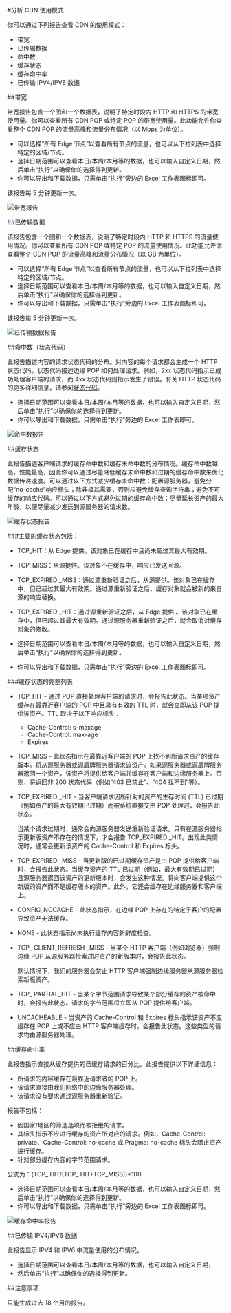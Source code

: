<properties 
	pageTitle="分析 CDN 使用模式" 
	description="你可以通过下列报告查看 CDN 的使用模式：带宽报告、已传输数据报告、命中数报告、缓存状态报告、缓存命中率报告、已传输 IPV4/IPV6 数据报告。" 
	services="cdn" 
	documentationCenter=".NET" 
	authors="juliako" 
	manager="dwrede" 
	editor=""/>

<tags 
	ms.service="cdn" 
	ms.date="09/01/2015" 
	wacn.date=""/>

#分析 CDN 使用模式 

你可以通过下列报告查看 CDN 的使用模式：

- 带宽
- 已传输数据
- 命中数
- 缓存状态
- 缓存命中率
- 已传输 IPV4/IPV6 数据 

##带宽

带宽报告包含一个图和一个数据表，说明了特定时段内 HTTP 和 HTTPS 的带宽使用量。你可以查看所有 CDN POP 或特定 POP 的带宽使用量。此功能允许你查看整个 CDN POP 的流量高峰和流量分布情况（以 Mbps 为单位）。

- 可以选择“所有 Edge 节点”以查看所有节点的流量，也可以从下拉列表中选择特定的区域/节点。
- 选择日期范围可以查看本日/本周/本月等的数据，也可以输入自定义日期，然后单击“执行”以确保你的选择得到更新。
- 你可以导出和下载数据，只需单击“执行”旁边的 Excel 工作表图标即可。 
 
该报告每 5 分钟更新一次。

![带宽报告](./media/cdn-reports/cdn-bandwidth.png)

##已传输数据

该报告包含一个图和一个数据表，说明了特定时段内 HTTP 和 HTTPS 的流量使用情况。你可以查看所有 CDN POP 或特定 POP 的流量使用情况。此功能允许你查看整个 CDN POP 的流量高峰和流量分布情况（以 GB 为单位）。

- 可以选择“所有 Edge 节点”以查看所有节点的流量，也可以从下拉列表中选择特定的区域/节点。
- 选择日期范围可以查看本日/本周/本月等的数据，也可以输入自定义日期，然后单击“执行”以确保你的选择得到更新。
- 你可以导出和下载数据，只需单击“执行”旁边的 Excel 工作表图标即可。
 
该报告每 5 分钟更新一次。

![已传输数据报告](./media/cdn-reports/cdn-data-transferred.png)

##命中数（状态代码）

此报告描述内容的请求状态代码的分布。对内容的每个请求都会生成一个 HTTP 状态代码。状态代码描述边缘 POP 如何处理请求。例如，2xx 状态代码指示已成功处理客户端的请求，而 4xx 状态代码则指示发生了错误。有关 HTTP 状态代码的更多详细信息，请参阅[状态代码](https://en.wikipedia.org/wiki/List_of_HTTP_status_codes)。
 
- 选择日期范围可以查看本日/本周/本月等的数据，也可以输入自定义日期，然后单击“执行”以确保你的选择得到更新。
- 你可以导出和下载数据，只需单击“执行”旁边的 Excel 工作表即可。

![命中数报告](./media/cdn-reports/cdn-hits.png)

##缓存状态

此报告描述客户端请求的缓存命中数和缓存未命中数的分布情况。缓存命中数越高，性能最高，因此你可以通过尽量降低缓存未命中数和过期的缓存命中数来优化数据传递速度。可以通过以下方式减少缓存未命中数：配置源服务器，避免分配“no-cache”响应标头；除非极其需要，否则应避免缓存查询字符串；避免不可缓存的响应代码。可以通过以下方式避免过期的缓存命中数：尽量延长资产的最大年龄，以便尽量减少发送到源服务器的请求数。

![缓存状态报告](./media/cdn-reports/cdn-cache-statuses.png)

###主要的缓存状态包括： 

- TCP\_HIT：从 Edge 提供。该对象已在缓存中且尚未超过其最大有效期。
- TCP\_MISS：从源提供。该对象不在缓存中，响应已发送回源。 
- TCP\_EXPIRED \_MISS：通过源重新验证之后，从源提供。该对象已在缓存中，但已超过其最大有效期。通过源重新验证之后，缓存对象就会被新的来自源的响应替换。
- TCP\_EXPIRED \_HIT：通过源重新验证之后，从 Edge 提供 。该对象已在缓存中，但已超过其最大有效期。通过源服务器重新验证之后，就会取消对缓存对象的修改。

- 选择日期范围可以查看本日/本周/本月等的数据，也可以输入自定义日期，然后单击“执行”以确保你的选择得到更新。
- 你可以导出和下载数据，只需单击“执行”旁边的 Excel 工作表图标即可。

###缓存状态的完整列表

- TCP\_HIT - 通过 POP 直接处理客户端的请求时，会报告此状态。当某项资产缓存在最靠近客户端的 POP 中且具有有效的 TTL 时，就会立即从该 POP 提供该资产。TTL 取决于以下响应标头：

	- Cache-Control: s-maxage
	- Cache-Control: max-age
	- Expires

- TCP\_MISS - 此状态指示在最靠近客户端的 POP 上找不到所请求资产的缓存版本。将从源服务器或源盾牌服务器请求该资产。如果源服务器或源盾牌服务器返回一个资产，该资产将提供给客户端并缓存在客户端和边缘服务器上。否则，将返回非 200 状态代码（例如“403 已禁止”、“404 找不到”等）。

- TCP\_EXPIRED \_HIT - 当客户端请求因所针对的资产的生存时间 (TTL) 已过期（例如资产的最大有效期已过期）而被系统直接交由 POP 处理时，会报告此状态。

	当某个请求过期时，通常会向源服务器发送重新验证请求。只有在源服务器指示更新版资产不存在的情况下，才会报告 TCP\_EXPIRED \_HIT。出现此类情况时，通常会更新该资产的 Cache-Control 和 Expires 标头。

- TCP\_EXPIRED \_MISS - 当更新版的已过期缓存资产是由 POP 提供给客户端时，会报告此状态。当缓存资产的 TTL 已过期（例如，最大有效期已过期）且源服务器返回该资产的更新版本时，会发生这种情况。将向客户端提供这个新版的资产而不是缓存版本的资产。此外，它还会缓存在边缘服务器和客户端上。

- CONFIG\_NOCACHE - 此状态指示，在边缘 POP 上存在的特定于客户的配置导致资产无法缓存。

- NONE - 此状态指示尚未执行缓存内容新鲜度检查。

- TCP\_ CLIENT\_REFRESH \_MISS - 当某个 HTTP 客户端（例如浏览器）强制边缘 POP 从源服务器检索过时资产的新版本时，会报告此状态。

	默认情况下，我们的服务器会禁止 HTTP 客户端强制边缘服务器从源服务器检索新版资产。

- TCP\_ PARTIAL\_HIT - 当某个字节范围请求导致某个部分缓存的资产被命中时，会报告此状态。请求的字节范围将立即从 POP 提供给客户端。

- UNCACHEABLE - 当资产的 Cache-Control 和 Expires 标头指示该资产不应缓存在 POP 上或不应由 HTTP 客户端缓存时，会报告此状态。这些类型的请求均由源服务器处理。

##缓存命中率

此报告指示直接从缓存提供的已缓存请求的百分比。此报告提供以下详细信息：

- 所请求的内容缓存在最靠近请求者的 POP 上。
- 该请求直接由我们网络中的边缘服务器处理。
- 该请求没有要求通过源服务器重新验证。 

报告不包括：

- 因国家/地区的筛选选项而被拒绝的请求。
- 其标头指示不应进行缓存的资产所对应的请求。例如，Cache-Control: private、Cache-Control: no-cache 或 Pragma: no-cache 标头会阻止资产进行缓存。 
- 针对部分缓存内容的字节范围请求。

公式为：(TCP\_ HIT/(TCP\_ HIT+TCP\_MISS))*100

- 选择日期范围可以查看本日/本周/本月等的数据，也可以输入自定义日期，然后单击“执行”以确保你的选择得到更新。
- 你可以导出和下载数据，只需单击“执行”旁边的 Excel 工作表图标即可。


![缓存命中率报告](./media/cdn-reports/cdn-cache-hit-ratio.png)

##已传输 IPV4/IPV6 数据 

此报告显示 IPV4 和 IPV6 中流量使用的分布情况。


- 选择日期范围可以查看本日/本周/本月等的数据，也可以输入自定义日期，
- 然后单击“执行”以确保你的选择得到更新。


##注意事项

只能生成过去 18 个月的报告。

<!---HONumber=74-->